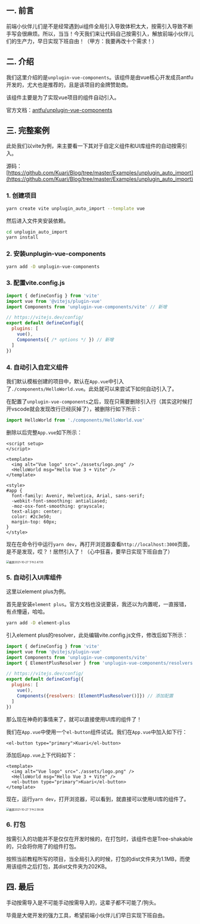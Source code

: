 ## 一. 前言

前端小伙伴儿们是不是经常遇到ui组件全局引入导致体积太大，按需引入导致不断手写会很麻烦。所以，当当！今天我们来让代码自己按需引入，解放前端小伙伴儿们的生产力，早日实现下班自由！（甲方：我要再改十个需求！）



## 二. 介绍

我们这里介绍的是`unplugin-vue-components`。该组件是由vue核心开发成员antfu开发的，尤大也是推荐的，且是该项目的金牌赞助商。

该组件主要是为了实现vue项目的组件自动引入。

官方文档：[antfu/unplugin-vue-components](https://github.com/antfu/unplugin-vue-components)



## 三. 完整案例

此处我们以vite为例，来主要看一下其对于自定义组件和UI库组件的自动按需引入。

源码：[https://github.com/Kuari/Blog/tree/master/Examples/unplugin_auto_import](https://github.com/Kuari/Blog/tree/master/Examples/unplugin_auto_import)



### 1. 创建项目

```bash
yarn create vite unplugin_auto_import --template vue
```

然后进入文件夹安装依赖。

```bash
cd unplugin_auto_import
yarn install
```

### 2. 安装unplugin-vue-components

```bash
yarn add -D unplugin-vue-components
```

### 3. 配置vite.config.js

```javascript
import { defineConfig } from 'vite'
import vue from '@vitejs/plugin-vue'
import Components from 'unplugin-vue-components/vite' // 新增

// https://vitejs.dev/config/
export default defineConfig({
  plugins: [
    vue(),
    Components({ /* options */ }) // 新增
  ]
})
```

### 4. 自动引入自定义组件

我们默认模板创建的项目中，默认在`App.vue`中引入了`./components/HelloWorld.vue`。此处就可以来尝试下如何自动引入了。

在配置了`unplugin-vue-components`之后，现在只需要删除引入行（其实这时候打开vscode就会发现改行已经灰掉了），被删除行如下所示：

```javascript
import HelloWorld from './components/HelloWorld.vue'
```

删除以后完整`App.vue`如下所示：

```vue
<script setup>
</script>

<template>
  <img alt="Vue logo" src="./assets/logo.png" />
  <HelloWorld msg="Hello Vue 3 + Vite" />
</template>

<style>
#app {
  font-family: Avenir, Helvetica, Arial, sans-serif;
  -webkit-font-smoothing: antialiased;
  -moz-osx-font-smoothing: grayscale;
  text-align: center;
  color: #2c3e50;
  margin-top: 60px;
}
</style>
```

现在在命令行中运行`yarn dev`，再打开浏览器查看`http://localhost:3000`页面，是不是发现，哎？！居然引入了！（心中狂喜，要早日实现下班自由了）

<img src="https://tva1.sinaimg.cn/large/008i3skNgy1gvtvbpyfmmj31bc0u0gn2.jpg" alt="截屏2021-10-27 下午2.47.55" style="zoom:50%;" />

### 5. 自动引入UI库组件

这里以element plus为例。

首先是安装`element plus`。官方文档也没说要装，我还以为内置呢，一直报错，有点懵逼，哈哈。

```bash
yarn add -D element-plus
```

引入element plus的resolver，此处编辑vite.config.js文件，修改后如下所示：

```javascript
import { defineConfig } from 'vite'
import vue from '@vitejs/plugin-vue'
import Components from 'unplugin-vue-components/vite'
import { ElementPlusResolver } from 'unplugin-vue-components/resolvers' // 引入ElementPlusResolver

// https://vitejs.dev/config/
export default defineConfig({
  plugins: [
    vue(),
    Components({resolvers: [ElementPlusResolver()]}) // 添加配置
  ]
})
```

那么现在神奇的事情来了，就可以直接使用UI库的组件了！

我们在`App.vue`中使用一个`el-button`组件试试。我们在`App.vue`中加入如下行：

```vue
<el-button type="primary">Kuari</el-button>
```

添加后`App.vue`上下代码如下：

```vue
<template>
  <img alt="Vue logo" src="./assets/logo.png" />
  <HelloWorld msg="Hello Vue 3 + Vite" />
  <el-button type="primary">Kuari</el-button>
</template>
```

现在，运行`yarn dev`，打开浏览器，可以看到，就直接可以使用UI库的组件了。

<img src="https://tva1.sinaimg.cn/large/008i3skNgy1gvtvnf0wwij31bc0u0ta7.jpg" alt="截屏2021-10-27 下午2.59.06" style="zoom:50%;" />

### 6. 打包

按需引入的功能并不是仅仅在开发时候的，在打包时，该组件也是Tree-shakable的，只会将你用了的组件打包。

按照当前教程所写的项目，当全局引入的时候，打包的dist文件夹为1.1MB，而使用该组件之后打包，其dist文件夹为202KB。



## 四. 最后

手动按需导入是不可能手动按需导入的，这辈子都不可能了/狗头。

毕竟是大佬开发的强力工具，希望前端小伙伴儿们早日实现下班自由。